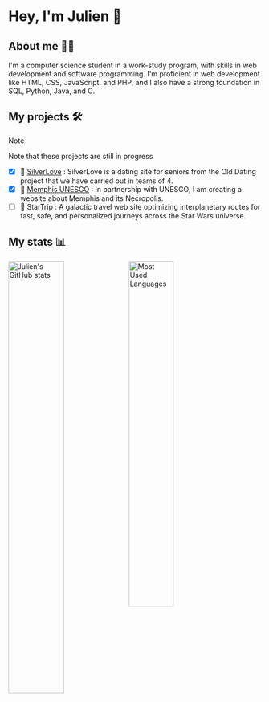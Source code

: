 # Hey, I'm Julien 👋

## About me 🙋‍♂️
I'm a computer science student in a work-study program, with skills in web development and software programming.
I'm proficient in web development like HTML, CSS, JavaScript, and PHP, and I also have a strong foundation in SQL, Python, Java, and C.

## My projects 🛠️
> [!NOTE]
> Note that these projects are still in progress

- [x] 💞 [SilverLove](https://perso-etudiant.u-pem.fr/~julien.synaeve/silverlove) : SilverLove is a dating site for seniors from the Old Dating project that we have carried out in teams of 4.
- [x] 🏰 [Memphis UNESCO](https://perso-etudiant.u-pem.fr/~julien.synaeve/memphis) : In partnership with UNESCO, I am creating a website about Memphis and its Necropolis.
- [ ] 🚀 StarTrip : A galactic travel web site optimizing interplanetary routes for fast, safe, and personalized journeys across the Star Wars universe.

## My stats 📊
<img align="left" width="47%" alt="Julien's GitHub stats" src="[Julien's GitHub stats](https://github-readme-stats.vercel.app/api?username=JulienS-Code&show_icons=true&theme=tokyonight)"/>
<img align="left" width="42%" alt="Most Used Languages" src="(https://github-readme-stats.vercel.app/api/top-langs/?username=JulienS-Code&layout=compact&&langs_count=10&theme=tokyonight)"/>

<!--
**JulienS-Code/JulienS-Code** is a ✨ _special_ ✨ repository because its `README.md` (this file) appears on your GitHub profile.

Here are some ideas to get you started:

- 🔭 I’m currently working on ...
- 🌱 I’m currently learning ...
- 👯 I’m looking to collaborate on ...
- 🤔 I’m looking for help with ...
- 💬 Ask me about ...
- 📫 How to reach me: ...
- 😄 Pronouns: ...
- ⚡ Fun fact: ...
-->
